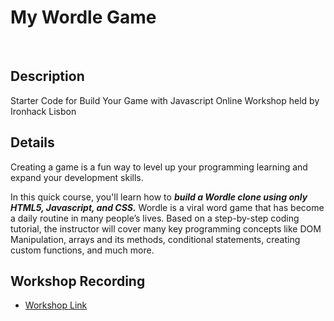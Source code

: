 # My Wordle Game
<br>

## Description
Starter Code for Build Your Game with Javascript Online Workshop held by Ironhack Lisbon

## Details
Creating a game is a fun way to level up your programming learning and expand your development skills. 

In this quick course, you'll learn how to ***build a Wordle clone using only HTML5, Javascript, and CSS.*** Wordle is a viral word game that has become a daily routine in many people’s lives. Based on a step-by-step coding tutorial, the instructor will cover many key programming concepts like DOM Manipulation, arrays and its methods, conditional statements, creating custom functions, and much more.

## Workshop Recording
- [Workshop Link](https://event.eu.on24.com/wcc/r/8000014562/4BA31781B90B320C83C41880C9DA321F?fbclid=IwAR29g4-xd0A_ZS1tSLeD5qB5agK2puZd4GW204-BHoVWVmyOwJhaddudqIg)

